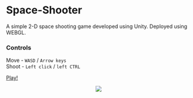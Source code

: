 # Space-Shooter
A simple 2-D space shooting game developed using Unity. Deployed using WEBGL.

### Controls
Move - `WASD` / `Arrow keys`
<br>
Shoot - `Left click` / `left CTRL`
<br>

[Play!](https://piyush-jaiswal.github.io/Space-Shooter/)

<p align="center">
  <img src="https://github.com/piyush-jaiswal/Space-Shooter/blob/master/Assets/SpaceShooter.gif">
</p>

